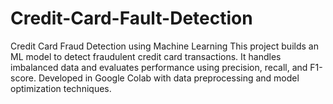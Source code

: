 # Credit-Card-Fault-Detection
Credit Card Fraud Detection using Machine Learning This project builds an ML model to detect fraudulent credit card transactions. It handles imbalanced data and evaluates performance using precision, recall, and F1-score. Developed in Google Colab with data preprocessing and model optimization techniques.
